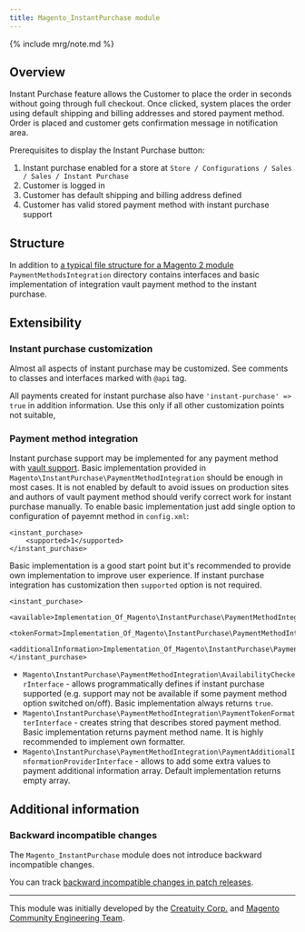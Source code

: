 ```yaml
---
title: Magento_InstantPurchase module
---
```


{% include mrg/note.md %}

## Overview

Instant Purchase feature allows the Customer to place the order in seconds without going through full checkout. Once clicked, system places the order using default shipping and billing addresses and stored payment method. Order is placed and customer gets confirmation message in notification area.

Prerequisites to display the Instant Purchase button:
1. Instant purchase enabled for a store at `Store / Configurations / Sales / Sales / Instant Purchase`
2. Customer is logged in
3. Customer has default shipping and billing address defined
4. Customer has valid stored payment method with instant purchase support

## Structure

In addition to [a typical file structure for a Magento 2 module](http://devdocs.magento.com/guides/v2.2/extension-dev-guide/build/module-file-structure.html) `PaymentMethodsIntegration` directory contains interfaces and basic implementation of integration vault payment method to the instant purchase.

## Extensibility

### Instant purchase customization

Almost all aspects of instant purchase may be customized. See comments to classes and interfaces marked with `@api` tag.

All payments created for instant purchase also have `'instant-purchase' => true` in addition information. Use this only if all other customization points not suitable,

### Payment method integration

Instant purchase support may be implemented for any payment method with [vault support](http://devdocs.magento.com/guides/v2.1/payments-integrations/vault/vault-intro.html).
Basic implementation provided in `Magento\InstantPurchase\PaymentMethodIntegration` should be enough in most cases. It is not enabled by default to avoid issues on production sites and authors of vault payment method should verify correct work for instant purchase manually.
To enable basic implementation just add single option to configuration of payemnt method in `config.xml`:

```
<instant_purchase>
    <supported>1</supported>
</instant_purchase>
```

Basic implementation is a good start point but it's recommended to provide own implementation to improve user experience. If instant purchase integration has customization then `supported` option is not required.

```
<instant_purchase>
    <available>Implementation_Of_Magento\InstantPurchase\PaymentMethodIntegration\AvailabilityCheckerInterface</available>
    <tokenFormat>Implementation_Of_Magento\InstantPurchase\PaymentMethodIntegration\PaymentTokenFormatterInterface</tokenFormat>
    <additionalInformation>Implementation_Of_Magento\InstantPurchase\PaymentMethodIntegration\PaymentAdditionalInformationProviderInterface</additionalInformation>
</instant_purchase>
```

- `Magento\InstantPurchase\PaymentMethodIntegration\AvailabilityCheckerInterface` - allows programmatically defines if instant purchase supported (e.g. support may not be available if some payment method option switched on/off). Basic implementation always returns `true`.
- `Magento\InstantPurchase\PaymentMethodIntegration\PaymentTokenFormatterInterface` - creates string that describes stored payment method. Basic implementation returns payment method name. It is highly recommended to implement own formatter.
- `Magento\InstantPurchase\PaymentMethodIntegration\PaymentAdditionalInformationProviderInterface` - allows to add some extra values to payment additional information array. Default implementation returns empty array.

## Additional information

### Backward incompatible changes

The `Magento_InstantPurchase` module does not introduce backward incompatible changes.

You can track [backward incompatible changes in patch releases](http://devdocs.magento.com/guides/v2.2/release-notes/changes/ce_changes.html).

***

This module was initially developed by the [Creatuity Corp.](https://creatuity.com/) and [Magento Community Engineering Team](mailto:engcom@magento.com).


